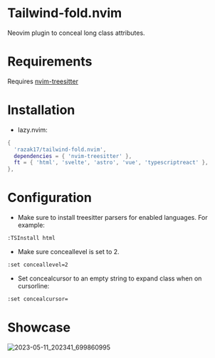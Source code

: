 # Tailwind-fold.nvim

Neovim plugin to conceal long class attributes.

# Requirements
Requires [nvim-treesitter](https://github.com/nvim-treesitter/nvim-treesitter)

# Installation
- lazy.nvim:

```lua
{
  'razak17/tailwind-fold.nvim',
  dependencies = { 'nvim-treesitter' },
  ft = { 'html', 'svelte', 'astro', 'vue', 'typescriptreact' },
},
```
# Configuration
- Make sure to install treesitter parsers for enabled languages. For example:
```bash
:TSInstall html
```

- Make sure conceallevel is set to 2.

```bash
:set conceallevel=2
```

- Set concealcursor to an empty string to expand class when on cursorline:

```bash
:set concealcursor=
```

# Showcase
![2023-05-11_202341_699860995](https://github.com/razak17/tailwind-fold.nvim/assets/52210954/7c876300-2625-48ff-9b98-8765f7dfd5e9)
